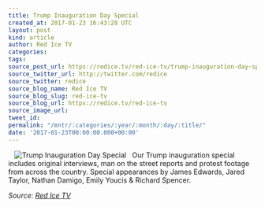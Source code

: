 ```yaml
---
title: Trump Inauguration Day Special
created_at: 2017-01-23 16:43:28 UTC
layout: post
kind: article
author: Red Ice TV
categories: 
tags: 
source_post_url: https://redice.tv/red-ice-tv/trump-inauguration-day-special
source_twitter_url: http://twitter.com/redice
source_twitter: redice
source_blog_name: Red Ice TV
source_blog_slug: red-ice-tv
source_blog_url: https://redice.tv/red-ice-tv
source_image_url: 
tweet_id: 
permalink: "/mntr/:categories/:year/:month/:day/:title/"
date: '2017-01-23T00:00:00.000+00:00'
---
```

<img align="left" hspace="12" alt="Trump Inauguration Day Special" src="https://rdice.net/a/c/t/17/Trump-Inauguration-Day.9cd7b47f.jpg"> Our Trump inauguration special includes original interviews, man on the street reports and protest footage from across the country. Special appearances by James Edwards, Jared Taylor, Nathan Damigo, Emily Youcis &amp; Richard Spencer.<div class="">
    <i>Source: <a href="https://redice.tv/red-ice-tv">Red Ice TV</a></i>
</div>
